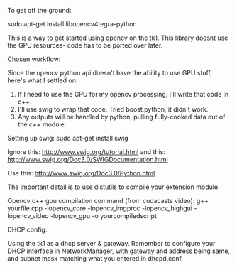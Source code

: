 To get off the ground:

sudo apt-get install libopencv4tegra-python

This is a way to get started using opencv on the tk1. This library doesnt use the GPU resources- code has to be ported over later.

Chosen workflow:

Since the opencv python api doesn't have the ability to use GPU stuff, here's what I settled on:
1. If I need to use the GPU for my opencv processing, I'll write that code in c++.
2. I'll use swig to wrap that code. Tried boost.python, it didn't work.
3. Any outputs will be handled by python, pulling fully-cooked data out of the c++ module.

Setting up swig:
sudo apt-get install swig

Ignore this: http://www.swig.org/tutorial.html and this: http://www.swig.org/Doc3.0/SWIGDocumentation.html

Use this: http://www.swig.org/Doc3.0/Python.html

The important detail is to use distutils to compile your extension module.

Opencv c++ gpu compilation command (from cudacasts video):
g++ yourfile.cpp -lopencv_core -lopencv_imgproc -lopencv_highgui -lopencv_video -lopencv_gpu -o yourcompiledscript

DHCP config:

Using the tk1 as a dhcp server & gateway. Remember to configure your DHCP interface in NetworkManager, with gateway and address being same, and subnet mask matching what you entered in dhcpd.conf.
